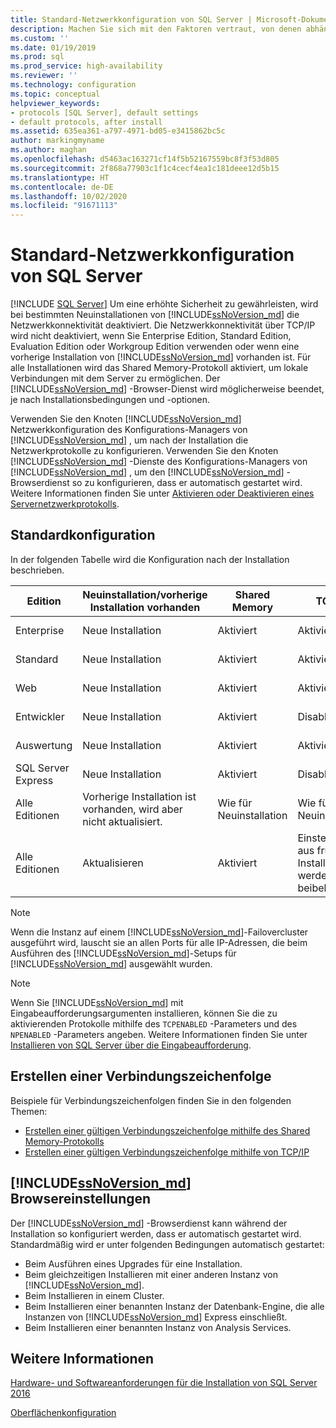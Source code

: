 ```yaml
---
title: Standard-Netzwerkkonfiguration von SQL Server | Microsoft-Dokumentation
description: Machen Sie sich mit den Faktoren vertraut, von denen abhängt, ob Netzwerkprotokolle während der Installation von SQL Server aktiviert oder deaktiviert werden. Hier erfahren Sie, wie Sie Protokolle nach der Installation konfigurieren.
ms.custom: ''
ms.date: 01/19/2019
ms.prod: sql
ms.prod_service: high-availability
ms.reviewer: ''
ms.technology: configuration
ms.topic: conceptual
helpviewer_keywords:
- protocols [SQL Server], default settings
- default protocols, after install
ms.assetid: 635ea361-a797-4971-bd05-e3415862bc5c
author: markingmyname
ms.author: maghan
ms.openlocfilehash: d5463ac163271cf14f5b52167559bc8f3f53d805
ms.sourcegitcommit: 2f868a77903c1f1c4cecf4ea1c181deee12d5b15
ms.translationtype: HT
ms.contentlocale: de-DE
ms.lasthandoff: 10/02/2020
ms.locfileid: "91671113"
---
```

# <a name="default-sql-server-network-protocol-configuration"></a>Standard-Netzwerkkonfiguration von SQL Server
 [!INCLUDE [SQL Server](../../includes/applies-to-version/sqlserver.md)]
Um eine erhöhte Sicherheit zu gewährleisten, wird bei bestimmten Neuinstallationen von [!INCLUDE[ssNoVersion_md](../../includes/ssnoversion-md.md)] die Netzwerkkonnektivität deaktiviert. Die Netzwerkkonnektivität über TCP/IP wird nicht deaktiviert, wenn Sie Enterprise Edition, Standard Edition, Evaluation Edition oder Workgroup Edition verwenden oder wenn eine vorherige Installation von [!INCLUDE[ssNoVersion_md](../../includes/ssnoversion-md.md)] vorhanden ist. Für alle Installationen wird das Shared Memory-Protokoll aktiviert, um lokale Verbindungen mit dem Server zu ermöglichen. Der [!INCLUDE[ssNoVersion_md](../../includes/ssnoversion-md.md)] -Browser-Dienst wird möglicherweise beendet, je nach Installationsbedingungen und -optionen.

Verwenden Sie den Knoten [!INCLUDE[ssNoVersion_md](../../includes/ssnoversion-md.md)] Netzwerkkonfiguration des Konfigurations-Managers von [!INCLUDE[ssNoVersion_md](../../includes/ssnoversion-md.md)] , um nach der Installation die Netzwerkprotokolle zu konfigurieren. Verwenden Sie den Knoten [!INCLUDE[ssNoVersion_md](../../includes/ssnoversion-md.md)] -Dienste des Konfigurations-Managers von [!INCLUDE[ssNoVersion_md](../../includes/ssnoversion-md.md)] , um den [!INCLUDE[ssNoVersion_md](../../includes/ssnoversion-md.md)] -Browserdienst so zu konfigurieren, dass er automatisch gestartet wird. Weitere Informationen finden Sie unter [Aktivieren oder Deaktivieren eines Servernetzwerkprotokolls](../../database-engine/configure-windows/enable-or-disable-a-server-network-protocol.md).


## <a name="default-configuration"></a>Standardkonfiguration

In der folgenden Tabelle wird die Konfiguration nach der Installation beschrieben.

|Edition | Neuinstallation/vorherige Installation vorhanden | Shared Memory | TCP/IP | Named Pipes|
| -------- | -- | -- | -- | --  |  
|Enterprise | Neue Installation | Aktiviert | Aktiviert | Deaktiviert für Netzwerkverbindungen|
|Standard | Neue Installation | Aktiviert | Aktiviert | Deaktiviert für Netzwerkverbindungen|
|Web | Neue Installation | Aktiviert | Aktiviert | Deaktiviert für Netzwerkverbindungen|
|Entwickler | Neue Installation | Aktiviert | Disabled | Deaktiviert für Netzwerkverbindungen|
|Auswertung | Neue Installation | Aktiviert | Aktiviert | Deaktiviert für Netzwerkverbindungen|
|SQL Server Express | Neue Installation | Aktiviert | Disabled | Deaktiviert für Netzwerkverbindungen|
|Alle Editionen | Vorherige Installation ist vorhanden, wird aber nicht aktualisiert. | Wie für Neuinstallation | Wie für Neuinstallation | Wie für Neuinstallation|
|Alle Editionen | Aktualisieren | Aktiviert | Einstellungen aus früherer Installation werden beibehalten. | Einstellungen aus früherer Installation werden beibehalten.|


>[!NOTE]
> Wenn die Instanz auf einem [!INCLUDE[ssNoVersion_md](../../includes/ssnoversion-md.md)]-Failovercluster ausgeführt wird, lauscht sie an allen Ports für alle IP-Adressen, die beim Ausführen des [!INCLUDE[ssNoVersion_md](../../includes/ssnoversion-md.md)]-Setups für [!INCLUDE[ssNoVersion_md](../../includes/ssnoversion-md.md)] ausgewählt wurden.
 
>[!NOTE]
> Wenn Sie [!INCLUDE[ssNoVersion_md](../../includes/ssnoversion-md.md)] mit Eingabeaufforderungsargumenten installieren, können Sie die zu aktivierenden Protokolle mithilfe des `TCPENABLED` -Parameters und des `NPENABLED` -Parameters angeben. Weitere Informationen finden Sie unter [Installieren von SQL Server über die Eingabeaufforderung](../install-windows/install-sql-server-from-the-command-prompt.md).

## <a name="creating-a-connection-string"></a>Erstellen einer Verbindungszeichenfolge

Beispiele für Verbindungszeichenfolgen finden Sie in den folgenden Themen:
* [Erstellen einer gültigen Verbindungszeichenfolge mithilfe des Shared Memory-Protokolls](../../tools/configuration-manager/creating-a-valid-connection-string-using-shared-memory-protocol.md)
* [Erstellen einer gültigen Verbindungszeichenfolge mithilfe von TCP/IP](../../tools/configuration-manager/creating-a-valid-connection-string-using-tcp-ip.md)



## <a name="ssnoversion_md-browser-settings"></a>[!INCLUDE[ssNoVersion_md](../../includes/ssnoversion-md.md)] Browsereinstellungen

Der [!INCLUDE[ssNoVersion_md](../../includes/ssnoversion-md.md)] -Browserdienst kann während der Installation so konfiguriert werden, dass er automatisch gestartet wird. Standardmäßig wird er unter folgenden Bedingungen automatisch gestartet:

* Beim Ausführen eines Upgrades für eine Installation.
* Beim gleichzeitigen Installieren mit einer anderen Instanz von [!INCLUDE[ssNoVersion_md](../../includes/ssnoversion-md.md)].
* Beim Installieren in einem Cluster.
* Beim Installieren einer benannten Instanz der Datenbank-Engine, die alle Instanzen von [!INCLUDE[ssNoVersion_md](../../includes/ssnoversion-md.md)] Express einschließt.
* Beim Installieren einer benannten Instanz von Analysis Services.

## <a name="see-also"></a>Weitere Informationen

[Hardware- und Softwareanforderungen für die Installation von SQL Server 2016](../../sql-server/install/hardware-and-software-requirements-for-installing-sql-server.md)

[Oberflächenkonfiguration](../../relational-databases/security/surface-area-configuration.md)